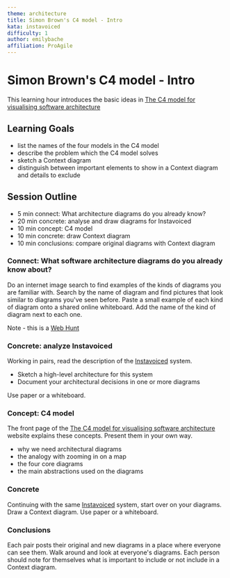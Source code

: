 ```yaml
---
theme: architecture
title: Simon Brown's C4 model - Intro
kata: instavoiced
difficulty: 1
author: emilybache
affiliation: ProAgile
---
```


# Simon Brown's C4 model - Intro

This learning hour introduces the basic ideas in [The C4 model for visualising software architecture](https://c4model.com/)

## Learning Goals
- list the names of the four models in the C4 model
- describe the problem which the C4 model solves 
- sketch a Context diagram
- distinguish between important elements to show in a Context diagram and details to exclude

## Session Outline

* 5 min connect: What architecture diagrams do you already know?
* 20 min concrete: analyse and draw diagrams for Instavoiced
* 10 min concept: C4 model  
* 10 min concrete: draw Context diagram
* 10 min conclusions: compare original diagrams with Context diagram

### Connect: What software architecture diagrams do you already know about?
Do an internet image search to find examples of the kinds of diagrams you are familiar with. Search by the name of diagram and find pictures that look similar to diagrams you've seen before.
Paste a small example of each kind of diagram onto a shared online whiteboard. Add the name of the kind of diagram next to each one.

Note - this is a [Web Hunt](/activities/connect/webhunt.html)

### Concrete: analyze Instavoiced

Working in pairs, read the description of the [Instavoiced](/kata_descriptions/instavoiced.html) system. 

- Sketch a high-level architecture for this system
- Document your architectural decisions in one or more diagrams

Use paper or a whiteboard.

### Concept: C4 model
The front page of the [The C4 model for visualising software architecture](https://c4model.com/) website explains these concepts. Present them in your own way.

- why we need architectural diagrams
- the analogy with zooming in on a map
- the four core diagrams
- the main abstractions used on the diagrams

### Concrete
Continuing with the same [Instavoiced](/kata_descriptions/instavoiced.html) system, start over on your diagrams. Draw a Context diagram. Use paper or a whiteboard.

### Conclusions
Each pair posts their original and new diagrams in a place where everyone can see them. Walk around and look at everyone's diagrams. Each person should note for themselves what is important to include or not include in a Context diagram.
